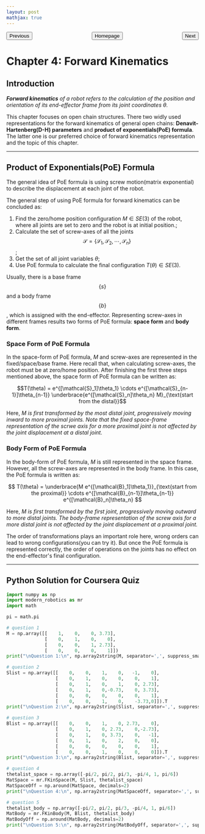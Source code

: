 ```yaml
---
layout: post
mathjax: true
---
```


<p style="text-align:center;">
<button type="button" onclick="window.location.href='index.html';">Homepage</button>
<span style="float:left;"><button type="button" onclick="window.location.href='ch3.html';">Previous</button></span>
<span style="float:right;"><button type="button" onclick="window.location.href='ch5.html';">Next</button></span>
</p>

# Chapter 4: Forward Kinematics

## Introduction

***Forward kinematics** of a robot refers to the calculation of the position and orientation of its end-effector frame from its joint coordinates $\theta$.*

This chapter focuses on open chain structures. There two widly used representations for the forward kinematics of general open chains: **Denavit-Hartenberg(D-H) parameters** and **product of exponentials(PoE) formula**. The latter one is our preferred choice of forward kinematics representation and the topic of this chapter.

***

## Product of Exponentials(PoE) Formula

The general idea of PoE formula is using screw motion(matrix exponential) to describe the displacement at each joint of the robot. 

The general step of using PoE formula for forward kinematics can be concluded as:
1. Find the zero/home position configuration $M \in SE(3)$ of the robot, where all joints are set to zero and the robot is at initial position.;
2. Calculate the set of screw-axes of all the joints $$\mathcal{S}= \{ \mathcal{S}_1, \mathcal{S}_2, \cdots , \mathcal{S}_n \}$$;
3. Get the set of all joint variables $\theta$;
4. Use PoE formula to calculate the final configuration $T(\theta) \in SE(3)$.

Usually, there is a base frame $$\{s\}$$ and a body frame $$\{b\}$$, which is assigned with the end-effector. Representing screw-axes in different frames results two forms of PoE formula: **space form** and **body form**.

### Space Form of PoE Formula

In the space-form of PoE formula, $M$ and screw-axes are represented in the fixed/space/base frame. Here recall that, when calculating screw-axes, the robot must be at zero/home position.
After finishing the first three steps mentioned above, the space form of PoE formula can be written as:

$$T(\theta) = e^{[\mathcal{S}_1]\theta_1} \cdots e^{[\mathcal{S}_{n-1}]\theta_{n-1}} \underbrace{e^{[\mathcal{S}_n]\theta_n} M}_{\text{start from the distal}}$$

Here, *$M$ is first transformed by the most distal joint, progressively moving inward to more proximal joints. Note that the fixed space-frame representation of the scrwe axis for a more proximal joint is not affected by the joint displacement at a distal joint.*

### Body Form of PoE Formula

In the body-form of PoE formula, $M$ is still represented in the space frame. However, all the screw-axes are represented in the body frame. In this case, the PoE formula is written as:

$$
T(\theta) = \underbrace{M e^{[\mathcal{B}_1]\theta_1}}_{\text{start from the proximal}} \cdots e^{[\mathcal{B}_{n-1}]\theta_{n-1}} e^{[\mathcal{B}_n]\theta_n}
$$

Here, *$M$ is first transformed by the first joint, progressively moving outward to more distal joints. The body-frame representation of the screw axis for a more distal joint is not affected by the joint displacement at a proximal joint.*

The order of transformations plays an important role here, wrong orders can lead to wrong configurations(you can try it). But once the PoE formula is represented correctly, the order of operations on the joints has no effect on the end-effector's final configuration.

***

## Python Solution for Coursera Quiz

```python
import numpy as np 
import modern_robotics as mr 
import math

pi = math.pi

# question 1
M = np.array([[    1,    0,    0, 3.73],
              [    0,    1,    0,    0],
              [    0,    0,    1, 2.73],
              [    0,    0,    0,    1]])
print("\nQuestion 1:\n", np.array2string(M, separator=',', suppress_small=True))

# question 2
Slist = np.array([[    0,    0,    1,    0,   -1,    0],
                  [    0,    1,    0,    0,    0,    1],
                  [    0,    1,    0,    1,    0, 2.73],
                  [    0,    1,    0,-0.73,    0, 3.73],
                  [    0,    0,    0,    0,    0,    1],
                  [    0,    0,    1,    0,    -3.73,0]]).T
print("\nQuestion 2:\n", np.array2string(Slist, separator=',', suppress_small=True))

# question 3
Blist = np.array([[    0,    0,    1,    0, 2.73,    0],
                  [    0,    1,    0, 2.73,    0,-2.73],
                  [    0,    1,    0, 3.73,    0,   -1],
                  [    0,    1,    0,    2,    0,    0],
                  [    0,    0,    0,    0,    0,    1],
                  [    0,    0,    1,    0,    0,    0]]).T
print("\nQuestion 3:\n", np.array2string(Blist, separator=',', suppress_small=True))

# question 4
thetalist_space = np.array([-pi/2, pi/2, pi/3, -pi/4, 1, pi/6])
MatSpace = mr.FKinSpace(M, Slist, thetalist_space) 
MatSpaceOff = np.around(MatSpace, decimals=2)
print("\nQuestion 4:\n", np.array2string(MatSpaceOff, separator=',', suppress_small=True))

# question 5
thetalist_body = np.array([-pi/2, pi/2, pi/3, -pi/4, 1, pi/6])
MatBody = mr.FKinBody(M, Blist, thetalist_body)
MatBodyOff = np.around(MatBody, decimals=2)
print("\nQuestion 5:\n", np.array2string(MatBodyOff, separator=',', suppress_small=True))
```